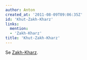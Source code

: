```yaml
---
author: Anton
created_at: '2011-08-09T09:06:35Z'
id: 'Khut-Zakh-Kharz'
links:
  mention:
  - 'Zakh-Kharz'
title: 'Khut-Zakh-Kharz'
---
```


Se [Zakh-Kharz].

  [Zakh-Kharz]: Zakh-Kharz
